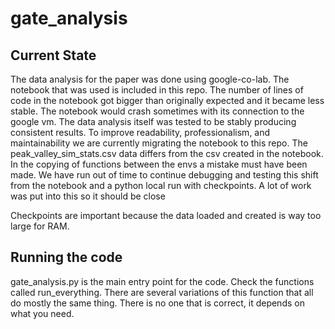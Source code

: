 # gate_analysis

## Current State

The data analysis for the paper was done using google-co-lab. The notebook that was used is included in this repo. The number of lines of code in the notebook got bigger than originally expected and it became less stable. The notebook would crash sometimes with its connection to the google vm. The data analysis itself was tested to be stably producing consistent results. To improve readability, professionalism, and maintainability we are currently migrating the notebook to this repo. The peak_valley_sim_stats.csv data differs from the csv created in the notebook. In the copying of functions between the envs a mistake must have been made. We have run out of time to continue debugging and testing this shift from the notebook and a python local run with checkpoints. A lot of work was put into this so it should be close

Checkpoints are important because the data loaded and created is way too large for RAM.

## Running the code

gate_analysis.py is the main entry point for the code. Check the functions called run_everything. There are several variations of this function that all do mostly the same thing. There is no one that is correct, it depends on what you need. 

